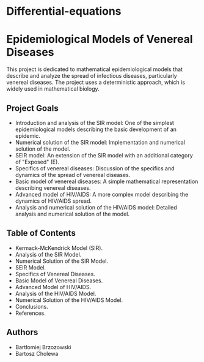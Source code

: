 # Differential-equations
# Epidemiological Models of Venereal Diseases
This project is dedicated to mathematical epidemiological models that describe and analyze the spread of infectious diseases, particularly venereal diseases. The project uses a deterministic approach, which is widely used in mathematical biology.
## Project Goals
- Introduction and analysis of the SIR model: One of the simplest epidemiological models describing the basic development of an epidemic.
- Numerical solution of the SIR model: Implementation and numerical solution of the model.
- SEIR model: An extension of the SIR model with an additional category of "Exposed" (E).
- Specifics of venereal diseases: Discussion of the specifics and dynamics of the spread of venereal diseases.
- Basic model of venereal diseases: A simple mathematical representation describing venereal diseases.
- Advanced model of HIV/AIDS: A more complex model describing the dynamics of HIV/AIDS spread.
- Analysis and numerical solution of the HIV/AIDS model: Detailed analysis and numerical solution of the model.
## Table of Contents
- Kermack-McKendrick Model (SIR).
- Analysis of the SIR Model.
- Numerical Solution of the SIR Model.
- SEIR Model.
- Specifics of Venereal Diseases.
- Basic Model of Venereal Diseases.
- Advanced Model of HIV/AIDS.
- Analysis of the HIV/AIDS Model.
- Numerical Solution of the HIV/AIDS Model.
- Conclusions.
- References.
## Authors
- Bartłomiej Brzozowski
- Bartosz Cholewa
